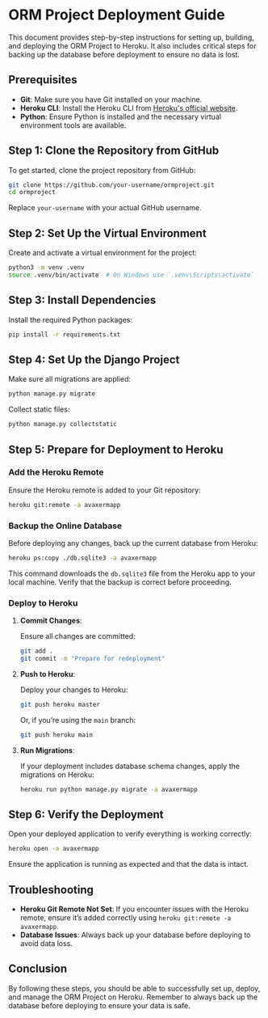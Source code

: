 
# ORM Project Deployment Guide

This document provides step-by-step instructions for setting up, building, and deploying the ORM Project to Heroku. It also includes critical steps for backing up the database before deployment to ensure no data is lost.

## Prerequisites

- **Git**: Make sure you have Git installed on your machine.
- **Heroku CLI**: Install the Heroku CLI from [Heroku's official website](https://devcenter.heroku.com/articles/heroku-cli).
- **Python**: Ensure Python is installed and the necessary virtual environment tools are available.

## Step 1: Clone the Repository from GitHub

To get started, clone the project repository from GitHub:

```bash
git clone https://github.com/your-username/ormproject.git
cd ormproject
```

Replace `your-username` with your actual GitHub username.

## Step 2: Set Up the Virtual Environment

Create and activate a virtual environment for the project:

```bash
python3 -m venv .venv
source .venv/bin/activate  # On Windows use `.venv\Scripts\activate`
```

## Step 3: Install Dependencies

Install the required Python packages:

```bash
pip install -r requirements.txt
```

## Step 4: Set Up the Django Project

Make sure all migrations are applied:

```bash
python manage.py migrate
```

Collect static files:

```bash
python manage.py collectstatic
```

## Step 5: Prepare for Deployment to Heroku

### Add the Heroku Remote

Ensure the Heroku remote is added to your Git repository:

```bash
heroku git:remote -a avaxermapp
```

### Backup the Online Database

Before deploying any changes, back up the current database from Heroku:

```bash
heroku ps:copy ./db.sqlite3 -a avaxermapp
```

This command downloads the `db.sqlite3` file from the Heroku app to your local machine. Verify that the backup is correct before proceeding.

### Deploy to Heroku

1. **Commit Changes**:

    Ensure all changes are committed:

    ```bash
    git add .
    git commit -m "Prepare for redeployment"
    ```

2. **Push to Heroku**:

    Deploy your changes to Heroku:

    ```bash
    git push heroku master
    ```

    Or, if you’re using the `main` branch:

    ```bash
    git push heroku main
    ```

3. **Run Migrations**:

    If your deployment includes database schema changes, apply the migrations on Heroku:

    ```bash
    heroku run python manage.py migrate -a avaxermapp
    ```

## Step 6: Verify the Deployment

Open your deployed application to verify everything is working correctly:

```bash
heroku open -a avaxermapp
```

Ensure the application is running as expected and that the data is intact.

## Troubleshooting

- **Heroku Git Remote Not Set**: If you encounter issues with the Heroku remote, ensure it’s added correctly using `heroku git:remote -a avaxermapp`.
- **Database Issues**: Always back up your database before deploying to avoid data loss.

## Conclusion

By following these steps, you should be able to successfully set up, deploy, and manage the ORM Project on Heroku. Remember to always back up the database before deploying to ensure your data is safe.
